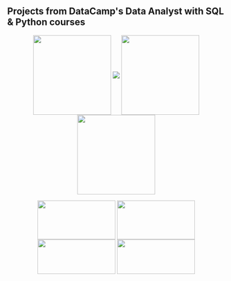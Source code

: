 ## Projects from DataCamp's Data Analyst with SQL & Python courses


<p align="center">
<img align="center" src="https://github.com/PmnAngelov/datacamp-data-analyst/blob/main/img/python_logo.png" width="180" height="184" /> 
<img align="center" src="https://github.com/PmnAngelov/datacamp-data-analyst/blob/main/img/postgresql_logo.png" />
<img align="center" src="https://github.com/PmnAngelov/datacamp-data-analyst/blob/main/img/jupyter_logo.png" width="180" height="184" />
<img align="center" src="https://github.com/PmnAngelov/datacamp-data-analyst/blob/main/img/excel.png" width="180" height="184" />
</p>

<p align="center">
<img align="center" src="https://github.com/PmnAngelov/datacamp-data-analyst/blob/main/img/pandas.png" width="180" height="90" />
<img align="center" src="https://github.com/PmnAngelov/datacamp-data-analyst/blob/main/img/numpy.png" width="180" height="90" />
<img align="center" src="https://github.com/PmnAngelov/datacamp-data-analyst/blob/main/img/matplotllib.png" width="180" height="80" />
<img align="center" src="https://github.com/PmnAngelov/datacamp-data-analyst/blob/main/img/seaborn.png" width="180" height="80" />
</p>

